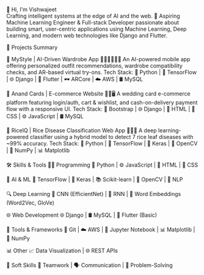 👋 Hi, I'm Vishwajeet     
Crafting intelligent systems at the edge of AI and the web.
🎯 Aspiring Machine Learning Engineer & Full-stack Developer passionate about building smart, user-centric applications using Machine Learning, Deep Learning, and modern web technologies like Django and Flutter.

🚀 Projects Summary

🧥 MyStyle | AI-Driven Wardrobe App 
👕🤖📱🧠🌐🌿 
An AI-powered mobile app offering personalized outfit recommendations, wardrobe compatibility checks, and AR-based virtual try-ons.
Tech Stack:
🐍 Python | 🔶 TensorFlow | 🌐 Django | 📱 Flutter | 🕶 ARCore | ☁️ AWS | 🛢 MySQL

💌 Anand Cards | E-commerce Website 
🛒💍🖥️ 
A wedding card e-commerce platform featuring login/auth, cart & wishlist, and cash-on-delivery payment flow with a responsive UI.
Tech Stack:
🎨 Bootstrap | 🌐 Django | 🧾 HTML | 🎨 CSS | ⚙️ JavaScript | 🛢 MySQL

🌾 RiceIQ | Rice Disease Classification Web App 
🌾🔬📸 
A deep learning-powered classifier using a hybrid model to detect 7 rice leaf diseases with ~99% accuracy.
Tech Stack:
🐍 Python | 🔶 TensorFlow | 🧠 Keras | 📸 OpenCV | 🔢 NumPy | 📊 Matplotlib

🛠️ Skills & Tools
👨‍💻 Programming
🐍 Python | ⚙️ JavaScript | 🧾 HTML | 🎨 CSS

🤖 AI & ML
🔶 TensorFlow | 🧠 Keras | 📚 Scikit-learn | 📸 OpenCV | 🧠 NLP

🔍 Deep Learning
🧠 CNN (EfficientNet) | 🔁 RNN | 🧠 Word Embeddings (Word2Vec, GloVe)

🌐 Web Development
🌐 Django | 🛢 MySQL | 📱 Flutter (Basic)

🧰 Tools & Frameworks
🐙 Git | ☁️ AWS | 📓 Jupyter Notebook | 📊 Matplotlib | 🔢 NumPy

📊 Other
📈 Data Visualization | 🌐 REST APIs

🤝 Soft Skills
👥 Teamwork | 🗣️ Communication | 🧠 Problem-Solving
